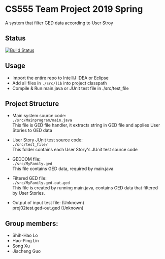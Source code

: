 # CS555 Team Project 2019 Spring

A system that filter GED data according to User Stroy

## Status

[![Build Status](https://travis-ci.org/Shih-Hao-Lo/cs555teamproj2019spring.svg?branch=master)](https://travis-ci.org/Shih-Hao-Lo/cs555teamproj2019spring)

## Usage

* Import the entire repo to IntelliJ IDEA or Eclipse
* Add all files in `./src/lib` into project classpath
* Compile & Run main.java or JUnit test file in ./src/test_file

## Project Structure

* Main system source code: <br>
  `./src/Mainprogram/main.java` <br>
  This file is GED file handler, it extracts string in GED file and applies User Stories to GED data <br>
* User Story JUnit test source code: <br>
  `./src/test_file/` <br>
  This folder contains each User Story's JUnit test source code <br>
* GEDCOM file:<br>
  `./src/MyFamily.ged` <br>
  This file contains GED data, required by main.java <br>
* Filtered GED file: <br>
  `./src/MyFamily.ged-out.ged` <br>
  This file is created by running main.java, contains GED data that filtered by User Stories. <br>
  
* Output of input test file: (Unknown) <br>
  proj02test.ged-out.ged  (Unknown) <br>

## Group members:
* Shih-Hao Lo
* Hao-Ping Lin
* Song Xu
* Jiacheng Guo
